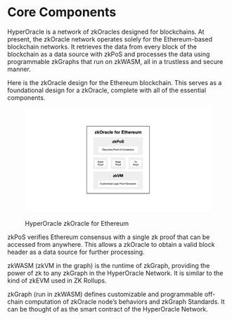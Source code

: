 # Core Components

HyperOracle is a network of zkOracles designed for blockchains. At present, the zkOracle network operates solely for the Ethereum-based blockchain networks. It retrieves the data from every block of the blockchain as a data source with zkPoS and processes the data using programmable zkGraphs that run on zkWASM, all in a trustless and secure manner.&#x20;

Here is the zkOracle design for the Ethereum blockchain. This serves as a foundational design for a zkOracle, complete with all of the essential components.

<figure><img src="../../.gitbook/assets/截屏2023-03-13 20.15.58 (1).png" alt=""><figcaption><p>HyperOracle zkOracle for Ethereum</p></figcaption></figure>

zkPoS verifies Ethereum consensus with a single zk proof that can be accessed from anywhere. This allows a zkOracle to obtain a valid block header as a data source for further processing.

zkWASM (zkVM in the graph) is the runtime of zkGraph, providing the power of zk to any zkGraph in the HyperOracle Network. It is similar to the kind of zkEVM used in ZK Rollups.

zkGraph (run in zkWASM) defines customizable and programmable off-chain computation of zkOracle node’s behaviors and zkGraph Standards. It can be thought of as the smart contract of the HyperOracle Network.
